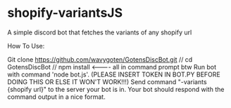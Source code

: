 # shopify-variantsJS
A simple discord bot that fetches the variants of any shopify url

How To Use:

Git clone https://github.com/wavygoten/GotensDiscBot.git // cd GotensDiscBot // npm install <---- all in command prompt btw
Run bot with command 'node bot.js'. (PLEASE INSERT TOKEN IN BOT.PY BEFORE DOING THIS OR ELSE IT WON'T WORK!!!)
Send command "-variants {shopify url}" to the server your bot is in.
Your bot should respond with the command output in a nice format.
